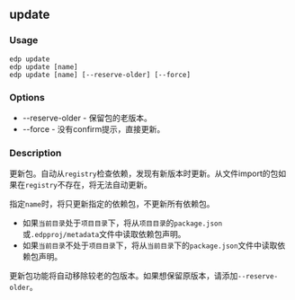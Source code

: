 update
---------

### Usage

    edp update
    edp update [name]
    edp update [name] [--reserve-older] [--force]


### Options

+ --reserve-older - 保留包的老版本。
+ --force         - 没有confirm提示，直接更新。


### Description

更新包。自动从`registry`检查依赖，发现有新版本时更新。从文件import的包如果在`registry`不存在，将无法自动更新。

指定`name`时，将只更新指定的依赖包，不更新所有依赖包。

+ 如果`当前目录`处于`项目目录`下，将从`项目目录`的`package.json`或`.edpproj/metadata`文件中读取依赖包声明。
+ 如果`当前目录`不处于`项目目录`下，将从`当前目录`下的`package.json`文件中读取依赖包声明。

更新包功能将自动移除较老的包版本。如果想保留原版本，请添加`--reserve-older`。
